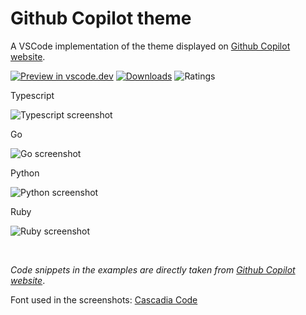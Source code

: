 # Github Copilot theme

A VSCode implementation of the theme displayed on [Github Copilot website](https://copilot.github.com/).

[![Preview in vscode.dev](https://img.shields.io/badge/preview%20in-vscode.dev-blue)](https://vscode.dev/theme/BenjaminBenais.copilot-theme) [![Downloads](https://img.shields.io/visual-studio-marketplace/d/BenjaminBenais.copilot-theme.svg)](https://marketplace.visualstudio.com/items?itemName=BenjaminBenais.copilot-theme) ![Ratings](https://img.shields.io/visual-studio-marketplace/r/BenjaminBenais.copilot-theme.svg
)

Typescript

![Typescript screenshot](https://github.com/benjaminbenais/copilot-theme/raw/HEAD/screenshots/typescript.png)

Go

![Go screenshot](https://github.com/benjaminbenais/copilot-theme/raw/HEAD/screenshots/go.png)

Python

![Python screenshot](https://github.com/benjaminbenais/copilot-theme/raw/HEAD/screenshots/python.png)

Ruby

![Ruby screenshot](https://github.com/benjaminbenais/copilot-theme/raw/HEAD/screenshots/ruby.png)

<br>


_Code snippets in the examples are directly taken from [Github Copilot website](https://copilot.github.com/)_.

Font used in the screenshots: [Cascadia Code](https://github.com/microsoft/cascadia-code)